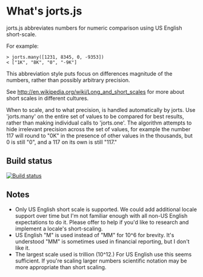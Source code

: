 # What's jorts.js

jorts.js abbreviates numbers for numeric comparison using US English
short-scale.

For example:

    > jorts.many([1231, 8345, 0, -9353])
    < ["1K", "8K", "0", "-9K"]

This abbreviation style puts focus on differences magnitude of the numbers,
rather than possibly arbitrary precision.

See <http://en.wikipedia.org/wiki/Long_and_short_scales> for more about short
scales in different cultures.

When to scale, and to what precision, is handled automatically by jorts. Use
'jorts.many' on the entire set of values to be compared for best results, rather
than making individual calls to 'jorts.one'.
The algorithm attempts to hide irrelevant precision across the set of values, for
example the number 117 will round to "0K" in the presence of other values in the
thousands, but 0 is still "0", and a 117 on its own is still "117."

## Build status

[![Build status](https://travis-ci.org/waded/jorts.svg?branch=master)](https://travis-ci.org/waded/jorts)

## Notes

- Only US English short scale is supported. We could add additional locale
  support over time but I'm not familiar enough with all non-US English
  expectations to do it. Please offer to help if you'd like to research and
  implement a locale's short-scaling.
- US English "M" is used instead of "MM" for 10^6 for brevity. It's understood
  "MM" is sometimes used in financial reporting, but I don't like it.
- The largest scale used is trillion (10^12.) For US English use this seems
  sufficient. If you're scaling larger numbers scientific notation may be more
  appropriate than short scaling.
